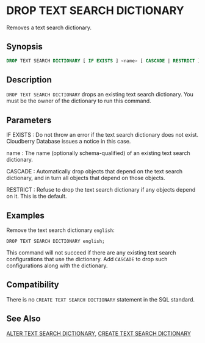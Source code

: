 # DROP TEXT SEARCH DICTIONARY

Removes a text search dictionary.

## Synopsis

```sql
DROP TEXT SEARCH DICTIONARY [ IF EXISTS ] <name> [ CASCADE | RESTRICT ]
```

## Description

`DROP TEXT SEARCH DICTIONARY` drops an existing text search dictionary. You must be the owner of the dictionary to run this command.

## Parameters

IF EXISTS
:   Do not throw an error if the text search dictionary does not exist. Cloudberry Database issues a notice in this case.

name
:   The name (optionally schema-qualified) of an existing text search dictionary.

CASCADE
:   Automatically drop objects that depend on the text search dictionary, and in turn all objects that depend on those objects.

RESTRICT
:   Refuse to drop the text search dictionary if any objects depend on it. This is the default.

## Examples

Remove the text search dictionary `english`:

```
DROP TEXT SEARCH DICTIONARY english;
```

This command will not succeed if there are any existing text search configurations that use the dictionary. Add `CASCADE` to drop such configurations along with the dictionary.

## Compatibility

There is no `CREATE TEXT SEARCH DICTIONARY` statement in the SQL standard.

## See Also

[ALTER TEXT SEARCH DICTIONARY](/docs/sql-statements/sql-statement-alter-text-search-dictionary.md), [CREATE TEXT SEARCH DICTIONARY](/docs/sql-statements/sql-statement-create-text-search-dictionary.md)



